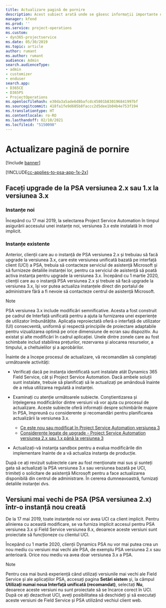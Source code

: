 ```yaml
---
title: Actualizare pagină de pornire
description: Acest subiect arată unde se găsesc informații importante despre caracteristicile noi și modificate din Dynamics 365 Project Service Automation, precum și procesul de upgrade la cea mai nouă versiune.
manager: kfend
ms.prod: ''
ms.service: project-operations
ms.custom:
- dyn365-projectservice
ms.date: 05/30/2019
ms.topic: article
author: rumant
ms.author: rumant
audience: Admin
search.audienceType:
- admin
- customizer
- enduser
search.app:
- D365CE
- D365PS
- ProjectOperations
ms.openlocfilehash: e30da3a5ade6d8bafcdc45801b830196841997bf
ms.sourcegitcommit: 418fa1fe9d605b8faccc2d5dee1b04b4e753f194
ms.translationtype: HT
ms.contentlocale: ro-RO
ms.lasthandoff: 02/10/2021
ms.locfileid: "5150098"
---
```

# <a name="upgrade-home-page"></a>Actualizare pagină de pornire

[!include [banner](../includes/psa-now-project-operations.md)]

[!INCLUDE[cc-applies-to-psa-app-1x-2x](../includes/cc-applies-to-psa-app-1x-2x.md)]

## <a name="upgrade-from-psa-version-2x-or-1x-to-version-3x"></a>Faceți upgrade de la PSA versiunea 2.x sau 1.x la versiunea 3.x

### <a name="new-instances"></a>Instanțe noi

Începând cu 17 mai 2019, la selectarea Project Service Automation în timpul asigurării accesului unei instanțe noi, versiunea 3.x este instalată în mod implicit.

### <a name="existing-instances"></a>Instanțe existente

Anterior, clienții care au o instanță de PSA versiunea 2.x și trebuiau să facă upgrade la versiunea 3.x, care este versiunea unificată bazată pe interfață client (UCI) a PSA, trebuia să contacteze serviciul de asistență Microsoft și să furnizeze detaliile instanței lor, pentru ca serviciul de asistență să poată activa instanța pentru upgrade la versiunea 3.x. Începând cu 1 martie 2020, clienții care au o instanță PSA versiunea 2.x și trebuie să facă upgrade la versiunea 3.x, își vor putea actualiza instanțele direct din portalul de administrare fără a fi nevoie să contacteze centrul de asistență Microsoft.  

> [!NOTE]
> PSA versiunea 3.x include modificări semnificative. Acesta a fost construit pe cadrul de Interfață unificată pentru a ajuta la furnizarea unei experiențe de utilizator îmbunătățite. Aplicația reproiectată oferă o interfață de utilizator (UI) consecventă, uniformă și respectă principiile de proiectare adaptabile pentru vizualizarea optimă pe orice dimensiune de ecran sau dispozitiv. Au existat și alte modificări în cadrul aplicației. Unele dintre zonele care au fost schimbate includ stabilirea prețurilor, rezervarea și alocarea resurselor, a timpului, a cheltuielilor și a aprobărilor.

Înainte de a începe procesul de actualizare, vă recomandăm să completați următoarele activități:

- Verificați dacă pe instanța identificată sunt instalate atât Dynamics 365 Field Service, cât și Project Service Automation. Dacă ambele soluții sunt instalate, trebuie să planificați să le actualizați pe amândouă înainte de a relua utilizarea regulată a instanței.
- Examinați cu atenție următoarele subiecte. Conștientizarea și înțelegerea modificărilor dintre versiuni vă vor ajuta cu procesul de actualizare. Aceste subiecte oferă informații despre schimbările majore în PSA, împreună cu considerente și recomandări pentru planificarea actualizării la versiunea 3.x.

    - [Ce este nou sau modificat în Project Service Automation versiunea 3](whats-new-changed-v3.md)
    - [Considerente legate de upgrade - Project Service Automation versiunea 2.x sau 1.x până la versiunea 3](upgrade-v3.md)

- Actualizați-vă instanța sandbox pentru a evalua modificările din implementare înainte de a vă actualiza instanța de producție.

După ce ați revizuit subiectele care au fost menționate mai sus și sunteți gata să actualizați la PSA versiunea 3.x sau versiunea bazată pe UCI, trimiteți o solicitare de asistență Microsoft pentru a face actualizarea disponibilă din centrul de administrare. În cererea dumneavoastră, furnizați detaliile instanței dvs.

## <a name="older-versions-of-psa-psa-version-2x-in-a-newly-created-instance"></a>Versiuni mai vechi de PSA (PSA versiunea 2.x) într-o instanță nou creată

De la 17 mai 2019, toate instanțele noi vor avea UCI ca client implicit. Pentru alinierea cu această modificare, se va furniza implicit accesul pentru PSA versiunea 3.x și Field Service versiunea 8.x, deoarece aceste versiuni sunt proiectate să funcționeze cu clientul UCI.

Începând cu 1 martie 2020, clienții Dynamics PSA nu vor mai putea crea un nou mediu cu versiuni mai vechi ale PSA, de exemplu PSA versiunea 2.x sau anterioară. Orice nou mediu va avea doar versiunea 3.x a PSA.

> [!NOTE]
> Pentru cea mai bună experiență când utilizați versiunile mai vechi ale Field Service și ale aplicațiilor PSA, accesați pagina **Setări sistem** și, la câmpul **Utilizați numai noua Interfață unificată (recomandat)**, selectați **Nu**, deoarece aceste versiuni nu sunt proiectate să se încarce corect în UCI. După ce ați dezactivat UCI, aveți posibilitatea să deschideți și să executați aceste versiuni de Field Service și PSA utilizând vechiul client web. 
